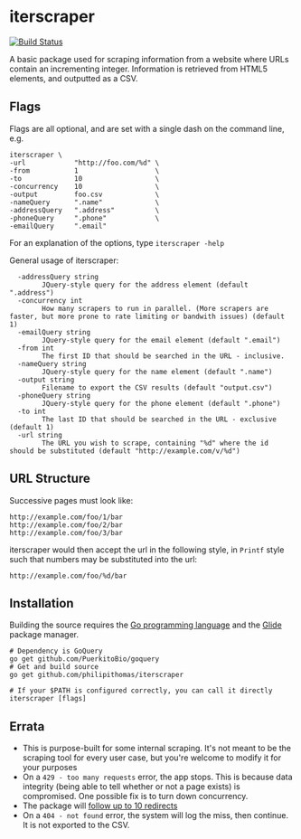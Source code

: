 # iterscraper

[![Build Status](https://travis-ci.org/philipithomas/iterscraper.svg?branch=master)](https://travis-ci.org/philipithomas/iterscraper)

A basic package used for scraping information from a website where URLs contain an incrementing integer. Information is retrieved from HTML5 elements, and outputted as a CSV.

## Flags

Flags are all optional, and are set with a single dash on the command line, e.g.

```
iterscraper \
-url            "http://foo.com/%d" \
-from           1                   \
-to             10                  \
-concurrency    10                  \
-output         foo.csv             \
-nameQuery      ".name"             \
-addressQuery   ".address"          \
-phoneQuery     ".phone"            \
-emailQuery     ".email"            
```

For an explanation of the options, type `iterscraper -help`

General usage of iterscraper:

```
  -addressQuery string
        JQuery-style query for the address element (default ".address")
  -concurrency int
        How many scrapers to run in parallel. (More scrapers are faster, but more prone to rate limiting or bandwith issues) (default 1)
  -emailQuery string
        JQuery-style query for the email element (default ".email")
  -from int
        The first ID that should be searched in the URL - inclusive.
  -nameQuery string
        JQuery-style query for the name element (default ".name")
  -output string
        Filename to export the CSV results (default "output.csv")
  -phoneQuery string
        JQuery-style query for the phone element (default ".phone")
  -to int
        The last ID that should be searched in the URL - exclusive (default 1)
  -url string
        The URL you wish to scrape, containing "%d" where the id should be substituted (default "http://example.com/v/%d")
```

## URL Structure

Successive pages must look like:

```
http://example.com/foo/1/bar
http://example.com/foo/2/bar
http://example.com/foo/3/bar
```

iterscraper would then accept the url in the following style, in `Printf` style such that numbers may be substituted into the url:

```
http://example.com/foo/%d/bar
```

## Installation

Building the source requires the [Go programming language](https://golang.org/doc/install) and the [Glide](http://glide.sh) package manager.

```
# Dependency is GoQuery
go get github.com/PuerkitoBio/goquery
# Get and build source
go get github.com/philipithomas/iterscraper

# If your $PATH is configured correctly, you can call it directly
iterscraper [flags]

```


## Errata

* This is purpose-built for some internal scraping. It's not meant to be the scraping tool for every user case, but you're welcome to modify it for your purposes
* On a `429 - too many requests` error, the app stops. This is because data integrity (being able to tell whether or not a page exists) is compromised. One possible fix is to turn down concurrency.
* The package will [follow up to 10 redirects](https://golang.org/pkg/net/http/#Get)
* On a `404 - not found` error, the system will log the miss, then continue. It is not exported to the CSV.

